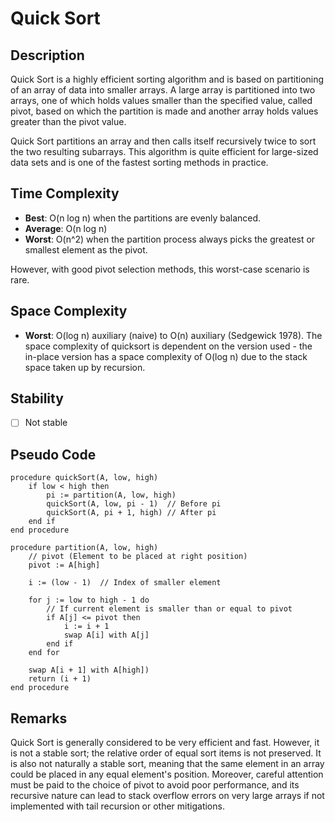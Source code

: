 # Quick Sort

## Description

Quick Sort is a highly efficient sorting algorithm and is based on partitioning of an array of data into smaller arrays. A large array is partitioned into two arrays, one of which holds values smaller than the specified value, called pivot, based on which the partition is made and another array holds values greater than the pivot value.

Quick Sort partitions an array and then calls itself recursively twice to sort the two resulting subarrays. This algorithm is quite efficient for large-sized data sets and is one of the fastest sorting methods in practice.

## Time Complexity

- **Best**: O(n log n) when the partitions are evenly balanced.
- **Average**: O(n log n)
- **Worst**: O(n^2) when the partition process always picks the greatest or smallest element as the pivot.

However, with good pivot selection methods, this worst-case scenario is rare.

## Space Complexity

- **Worst**: O(log n) auxiliary (naive) to O(n) auxiliary (Sedgewick 1978). The space complexity of quicksort is dependent on the version used - the in-place version has a space complexity of O(log n) due to the stack space taken up by recursion.

## Stability

- [ ] Not stable

## Pseudo Code

```plaintext
procedure quickSort(A, low, high)
    if low < high then
        pi := partition(A, low, high)
        quickSort(A, low, pi - 1)  // Before pi
        quickSort(A, pi + 1, high) // After pi
    end if
end procedure

procedure partition(A, low, high)
    // pivot (Element to be placed at right position)
    pivot := A[high]  

    i := (low - 1)  // Index of smaller element

    for j := low to high - 1 do
        // If current element is smaller than or equal to pivot
        if A[j] <= pivot then
            i := i + 1
            swap A[i] with A[j]
        end if
    end for

    swap A[i + 1] with A[high])
    return (i + 1)
end procedure
```

## Remarks

Quick Sort is generally considered to be very efficient and fast. However, it is not a stable sort; the relative order of equal sort items is not preserved. It is also not naturally a stable sort, meaning that the same element in an array could be placed in any equal element's position. Moreover, careful attention must be paid to the choice of pivot to avoid poor performance, and its recursive nature can lead to stack overflow errors on very large arrays if not implemented with tail recursion or other mitigations.
